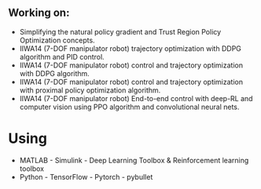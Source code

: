 ## Working on: 
 - Simplifying the natural policy gradient and Trust Region Policy Optimization concepts.
 - IIWA14 (7-DOF manipulator robot) trajectory optimization with DDPG algorithm and PID control.
 - IIWA14 (7-DOF manipulator robot) control and trajectory optimization with DDPG algorithm.
 - IIWA14 (7-DOF manipulator robot) control and trajectory optimization with proximal policy optimization algorithm. 
 - IIWA14 (7-DOF manipulator robot) End-to-end control with deep-RL and computer vision using PPO algorithm and convolutional neural nets.
 # Using
 - MATLAB - Simulink - Deep Learning Toolbox & Reinforcement learning toolbox
 - Python - TensorFlow - Pytorch - pybullet
